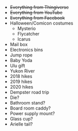 * ~~Everything from Thingiverse~~
* ~~Everything from YouTube~~
* ~~Everything from Facebook~~
* Halloween/Comicon costumes
  * Mysterio
  * Flycatcher
  * Icarus
* Mail box
* Electronics bins
* Jump rope
* Baby Yoda
* Ulu gift
* Yukon River
* 2018 hikes
* 2019 hikes
* 2020 hikes
* Dempster road trip
* Die?
* Bathroom stand?
* Board room caddy?
* Power supply mount?
* Glass cup?
* Arielle tail?